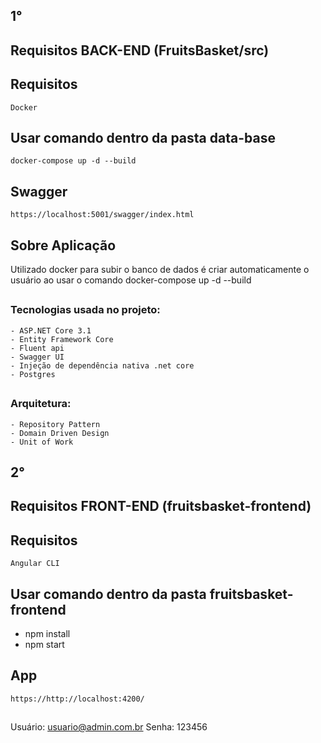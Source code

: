 ## 1°

## Requisitos BACK-END (FruitsBasket/src)
## Requisitos
    Docker
 ##
 
## Usar comando dentro da pasta data-base
    docker-compose up -d --build
##

## Swagger
    https://localhost:5001/swagger/index.html
##

## Sobre Aplicação
  Utilizado docker para subir o banco de dados é criar automaticamente o usuário ao usar o comando docker-compose up -d --build
##

### Tecnologias usada no projeto:
    - ASP.NET Core 3.1
    - Entity Framework Core
    - Fluent api
    - Swagger UI
    - Injeção de dependência nativa .net core
    - Postgres
##

### Arquitetura:
    - Repository Pattern
    - Domain Driven Design
    - Unit of Work


## 2°

## Requisitos FRONT-END (fruitsbasket-frontend)
## Requisitos
    Angular CLI
##

## Usar comando dentro da pasta fruitsbasket-frontend
  - npm install
  - npm start
##

## App
    https://http://localhost:4200/
##

Usuário: usuario@admin.com.br
Senha: 123456
